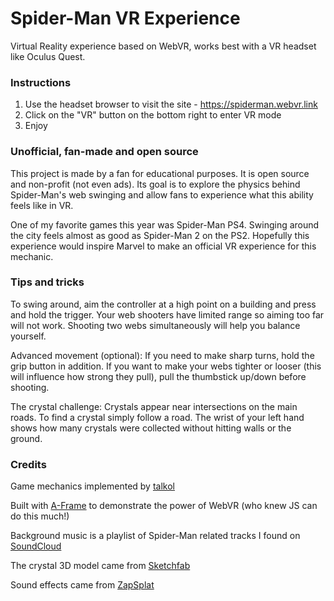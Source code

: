 # Spider-Man VR Experience

Virtual Reality experience based on WebVR, works best with a VR headset like Oculus Quest.

### Instructions

1. Use the headset browser to visit the site - https://spiderman.webvr.link
2. Click on the "VR" button on the bottom right to enter VR mode
3. Enjoy

### Unofficial, fan-made and open source

This project is made by a fan for educational purposes. It is open source and non-profit (not even ads). Its goal is to explore the physics behind Spider-Man's web swinging and allow fans to experience what this ability feels like in VR.

One of my favorite games this year was Spider-Man PS4. Swinging around the city feels almost as good as Spider-Man 2 on the PS2. Hopefully this experience would inspire Marvel to make an official VR experience for this mechanic.

### Tips and tricks

To swing around, aim the controller at a high point on a building and press and hold the trigger. Your web shooters have limited range so aiming too far will not work. Shooting two webs simultaneously will help you balance yourself.

Advanced movement (optional): If you need to make sharp turns, hold the grip button in addition. If you want to make your webs tighter or looser (this will influence how strong they pull), pull the thumbstick up/down before shooting.

The crystal challenge: Crystals appear near intersections on the main roads. To find a crystal simply follow a road. The wrist of your left hand shows how many crystals were collected without hitting walls or the ground.

### Credits

Game mechanics implemented by [talkol](https://github.com/talkol)

Built with [A-Frame](https://aframe.io) to demonstrate the power of WebVR (who knew JS can do this much!)

Background music is a playlist of Spider-Man related tracks I found on [SoundCloud](https://soundcloud.com/)

The crystal 3D model came from [Sketchfab](https://sketchfab.com/)

Sound effects came from [ZapSplat](https://zapsplat.com/)

